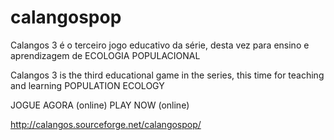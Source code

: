 # calangospop
Calangos 3 é  o terceiro jogo educativo da série, desta vez para ensino e aprendizagem de ECOLOGIA POPULACIONAL

Calangos 3 is the third educational game in the series, this time for teaching and learning POPULATION ECOLOGY

JOGUE AGORA (online)
PLAY NOW (online)

http://calangos.sourceforge.net/calangospop/


